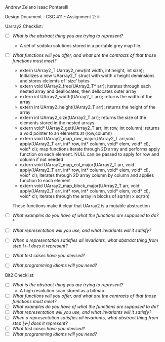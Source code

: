 Andrew Zelano
Isaac Pontarelli

Design Document   -   CSC 411   -    Assignment 2: iii

Uarray2 Checklist:

- [ ] *What is the abstract thing you are trying to represent?*
	- A set of sodoku solutions stored in a portable grey map file.
- [ ] *What functions will you offer, and what are the contracts of that those functions must meet?* 
	* extern UArray2\_T Uarray2\_new(int width, int height, int size); Initializes a new UAarray2\_T struct with width x height deminsions and stores elelemts of 'size' bytes
	* extern void UArray2\_free(UArray2\_T\* arr); iterates through each nested array and deallocates, then dellocates outer array
	* extern int UArray2\_width(UArray2\_T arr); returns the width of the array
	* extern int UArray2\_height(UArray2\_T arr); returns the height of the array
	* extern int UArray2\_size(UArray2\_T arr); returns the size of the elements stored in the nested arrays. 
	* extern void\* UArray2\_get(UArray2\_T arr, int row, int column); returns a void pointer to an elements at (row,column)
	* extern void UArray2\_map\_row\_major(UArray2\_T arr,void apply(UArray2\_T arr, int\* row, int\* column, void\* elem, void\* cl), void\* cl); map functions iterate through 2D array and performs apply function on each element. NULL can be passed  to apply for row and column if not needed
	*  extern void UArray2\_map\_col\_major(UArray2\_T arr, void apply(UArray2\_T arr, int\* row, int\* column, void\* elem, void\* cl), void\* cl); iterates through 2D array column by column and applies function to each element
	* extern void UArray2\_map\_block\_major(UArray2\_T arr, void apply(UArray2\_T arr, int\* row, int\* column, void\* elem, void\* cl), void\* cl); iterates through the array in blocks of sqrt(n) x sqrt(n)

	These functions make it clear that UArray2 is a mutable abstraction

- [ ] *What examples do you have of what the functions are supposed to do?*
	* 
- [ ] *What representation will you use, and what invariants will it satisfy?*
- [ ] *When a representation satisfies all invariants, what abstract thing from
step [<-] does it represent?*
- [ ] *What test cases have you devised?*
- [ ] *What programming idioms will you need?*

Bit2 Checklist:

- [ ] 	*What is the abstract thing you are trying to represent?*
	* A high resolution scan stored as a bitmap.
- [ ] *What functions will you offer, and what are the contracts of that those
functions must meet?* 
- [ ] *What examples do you have of what the functions are supposed to do?*
- [ ] *What representation will you use, and what invariants will it satisfy?*
- [ ] *When a representation satisfies all invariants, what abstract thing from
step [<-] does it represent?*
- [ ] *What test cases have you devised?* 
- [ ] *What programming idioms will you need?*
